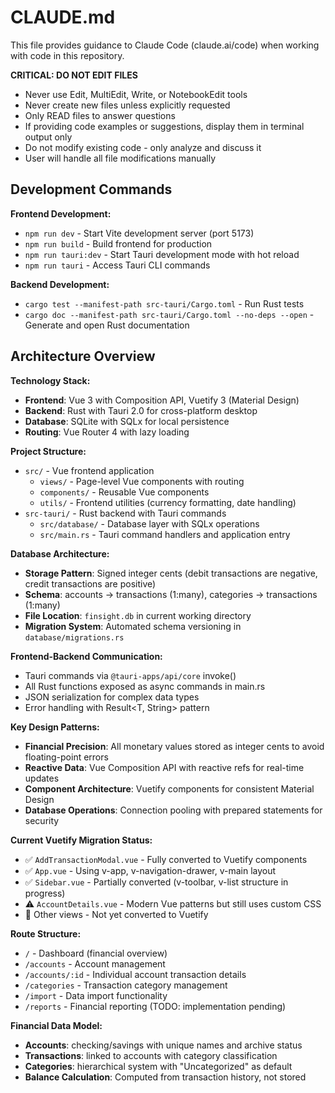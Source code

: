 # CLAUDE.md

This file provides guidance to Claude Code (claude.ai/code) when working with code in this repository.

**CRITICAL: DO NOT EDIT FILES**

-   Never use Edit, MultiEdit, Write, or NotebookEdit tools
-   Never create new files unless explicitly requested
-   Only READ files to answer questions
-   If providing code examples or suggestions, display them in terminal output only
-   Do not modify existing code - only analyze and discuss it
-   User will handle all file modifications manually

## Development Commands

**Frontend Development:**

-   `npm run dev` - Start Vite development server (port 5173)
-   `npm run build` - Build frontend for production
-   `npm run tauri:dev` - Start Tauri development mode with hot reload
-   `npm run tauri` - Access Tauri CLI commands

**Backend Development:**

-   `cargo test --manifest-path src-tauri/Cargo.toml` - Run Rust tests
-   `cargo doc --manifest-path src-tauri/Cargo.toml --no-deps --open` - Generate and open Rust documentation

## Architecture Overview

**Technology Stack:**

-   **Frontend**: Vue 3 with Composition API, Vuetify 3 (Material Design)
-   **Backend**: Rust with Tauri 2.0 for cross-platform desktop
-   **Database**: SQLite with SQLx for local persistence
-   **Routing**: Vue Router 4 with lazy loading

**Project Structure:**

-   `src/` - Vue frontend application
    -   `views/` - Page-level Vue components with routing
    -   `components/` - Reusable Vue components
    -   `utils/` - Frontend utilities (currency formatting, date handling)
-   `src-tauri/` - Rust backend with Tauri commands
    -   `src/database/` - Database layer with SQLx operations
    -   `src/main.rs` - Tauri command handlers and application entry

**Database Architecture:**

-   **Storage Pattern**: Signed integer cents (debit transactions are negative, credit transactions are positive)
-   **Schema**: accounts -> transactions (1:many), categories -> transactions (1:many)
-   **File Location**: `finsight.db` in current working directory
-   **Migration System**: Automated schema versioning in `database/migrations.rs`

**Frontend-Backend Communication:**

-   Tauri commands via `@tauri-apps/api/core` invoke()
-   All Rust functions exposed as async commands in main.rs
-   JSON serialization for complex data types
-   Error handling with Result<T, String> pattern

**Key Design Patterns:**

-   **Financial Precision**: All monetary values stored as integer cents to avoid floating-point errors
-   **Reactive Data**: Vue Composition API with reactive refs for real-time updates
-   **Component Architecture**: Vuetify components for consistent Material Design
-   **Database Operations**: Connection pooling with prepared statements for security

**Current Vuetify Migration Status:**

-   ✅ `AddTransactionModal.vue` - Fully converted to Vuetify components
-   ✅ `App.vue` - Using v-app, v-navigation-drawer, v-main layout
-   ✅ `Sidebar.vue` - Partially converted (v-toolbar, v-list structure in progress)
-   ⚠️ `AccountDetails.vue` - Modern Vue patterns but still uses custom CSS
-   🔄 Other views - Not yet converted to Vuetify

**Route Structure:**

-   `/` - Dashboard (financial overview)
-   `/accounts` - Account management
-   `/accounts/:id` - Individual account transaction details
-   `/categories` - Transaction category management
-   `/import` - Data import functionality
-   `/reports` - Financial reporting (TODO: implementation pending)

**Financial Data Model:**

-   **Accounts**: checking/savings with unique names and archive status
-   **Transactions**: linked to accounts with category classification
-   **Categories**: hierarchical system with "Uncategorized" as default
-   **Balance Calculation**: Computed from transaction history, not stored
